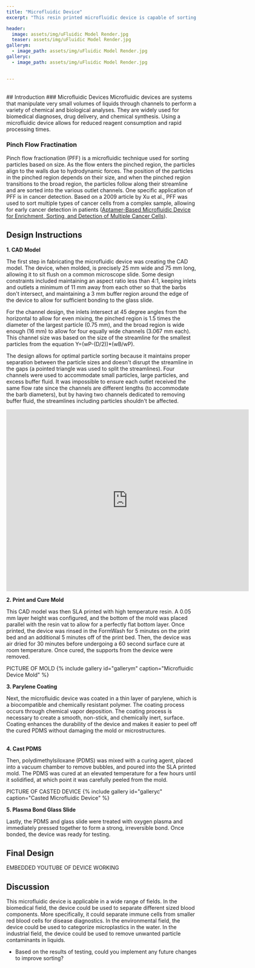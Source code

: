```yaml
---
title: "Microfluidic Device"
excerpt: "This resin printed microfluidic device is capable of sorting particles (125 – 150 μm and 425 – 500 μm) with pinch flow fractionation."

header:
  image: assets/img/uFluidic Model Render.jpg
  teaser: assets/img/uFluidic Model Render.jpg
gallerym:
  - image_path: assets/img/uFluidic Model Render.jpg
galleryc:
  - image_path: assets/img/uFluidic Model Render.jpg

   
---
```

<br>
## Introduction
### Microfluidic Devices
Microfluidic devices are systems that manipulate very small volumes of liquids through channels to perform a variety of chemical and biological analyses. They are widely used for biomedical diagnoses, drug delivery, and chemical synthesis. Using a microfluidic device allows for reduced reagent consumption and rapid processing times.

### Pinch Flow Fractination
Pinch flow fractionation (PFF) is a microfluidic technique used for sorting particles based on size. As the flow enters the pinched region, the particles align to the walls due to hydrodynamic forces. The position of the particles in the pinched region depends on their size, and when the pinched region transitions to the broad region, the particles follow along their streamline and are sorted into the various outlet channels. One specific application of PFF is in cancer detection. Based on a 2009 article by Xu et al., PFF was used to sort multiple types of cancer cells from a complex sample, allowing for early cancer detection in patients ([Aptamer-Based Microfluidic Device for Enrichment, Sorting, and Detection of Multiple Cancer Cells](https://pubs.acs.org/doi/10.1021/ac9012072)).


## Design Instructions

**1. CAD Model**<br>

The first step in fabricating the microfluidic device was creating the CAD model. The device, when molded, is precisely 25 mm wide and 75 mm long, allowing it to sit flush on a common microscope slide. Some design constraints included maintaining an aspect ratio less than 4:1, keeping inlets and outlets a minimum of 11 mm away from each other so that the barbs don't intersect, and maintaining a 3 mm buffer region around the edge of the device to allow for sufficient bonding to the glass slide.<br>

For the channel design, the inlets intersect at 45 degree angles from the horizontal to allow for even mixing, the pinched region is 1.5 times the diameter of the largest particle (0.75 mm), and the broad region is wide enough (16 mm) to allow for four equally wide channels (3.067 mm each). This channel size was based on the size of the streamline for the smallest particles from the equation Y=(wP-(D/2))*(wB/wP).<br>

The design allows for optimal particle sorting because it maintains proper separation between the particle sizes and doesn't disrupt the streamline in the gaps (a pointed triangle was used to split the streamlines). Four channels were used to accommodate small particles, large particles, and excess buffer fluid. It was impossible to ensure each outlet received the same flow rate since the channels are different lengths (to accommodate the barb diameters), but by having two channels dedicated to removing buffer fluid, the streamlines including particles shouldn't be affected.<br>

<iframe src="https://vanderbilt643.autodesk360.com/shares/public/SH286ddQT78850c0d8a498a7e80bce8385f9?mode=embed" width="640" height="480" allowfullscreen="true" webkitallowfullscreen="true" mozallowfullscreen="true"  frameborder="0"></iframe>

<br>

**2. Print and Cure Mold**<br>

This CAD model was then SLA printed with high temperature resin. A 0.05 mm layer height was configured, and the bottom of the mold was placed parallel with the resin vat to allow for a perfectly flat bottom layer. Once printed, the device was rinsed in the FormWash for 5 minutes on the print bed and an additional 5 minutes off of the print bed. Then, the device was air dried for 30 minutes before undergoing a 60 second surface cure at room temperature. Once cured, the supports from the device were removed.
<br>

PICTURE OF MOLD
{% include gallery id="gallerym" caption="Microfluidic Device Mold" %}


**3. Parylene Coating**<br>

Next, the microfluidic device was coated in a thin layer of parylene, which is a biocompatible and chemically resistant polymer. The coating process occurs through chemical vapor deposition. The coating process is necessary to create a smooth, non-stick, and chemically inert, surface. Coating enhances the durability of the device and makes it easier to peel off the cured PDMS without damaging the mold or microstructures.
<br><br>


**4. Cast PDMS**<br>

Then, polydimethylsiloxane (PDMS) was mixed with a curing agent, placed into a vacuum chamber to remove bubbles, and poured into the SLA printed mold. The PDMS was cured at an elevated temperature for a few hours until it solidified, at which point it was carefully peeled from the mold. 
<br>

PICTURE OF CASTED DEVICE
{% include gallery id="galleryc" caption="Casted Microfluidic Device" %}


**5. Plasma Bond Glass Slide**<br>

Lastly, the PDMS and glass slide were treated with oxygen plasma and immediately pressed together to form a strong, irreversible bond. Once bonded, the device was ready for testing. 


## Final Design

EMBEDDED YOUTUBE OF DEVICE WORKING


## Discussion

This microfluidic device is applicable in a wide range of fields. In the biomedical field, the device could be used to separate different sized blood components. More specifically, it could separate immune cells from smaller red blood cells for disease diagnostics. In the environmental field, the device could be used to categorize microplastics in the water. In the industrial field, the device could be used to remove unwanted particle contaminants in liquids. 

* Based on the results of testing, could you implement any future changes to improve 
sorting? 
